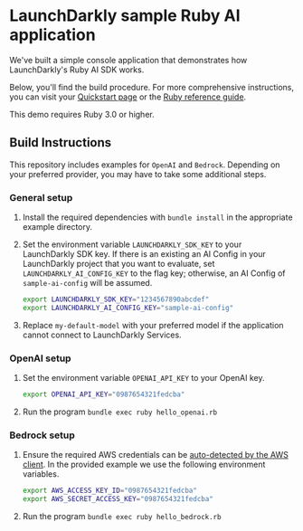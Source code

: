 # LaunchDarkly sample Ruby AI application

We've built a simple console application that demonstrates how LaunchDarkly's Ruby AI SDK works.

Below, you'll find the build procedure. For more comprehensive instructions, you can visit your [Quickstart page](https://docs.launchdarkly.com/home/ai-configs/quickstart) or the [Ruby reference guide](https://docs.launchdarkly.com/sdk/ai/ruby).

This demo requires Ruby 3.0 or higher.

## Build Instructions

This repository includes examples for `OpenAI` and `Bedrock`. Depending on your preferred provider, you may have to take some additional steps.

### General setup

1. Install the required dependencies with `bundle install` in the appropriate example directory.
1. Set the environment variable `LAUNCHDARKLY_SDK_KEY` to your LaunchDarkly SDK key. If there is an existing an AI Config in your LaunchDarkly project that you want to evaluate, set `LAUNCHDARKLY_AI_CONFIG_KEY` to the flag key; otherwise, an AI Config of `sample-ai-config` will be assumed.

   ```bash
   export LAUNCHDARKLY_SDK_KEY="1234567890abcdef"
   export LAUNCHDARKLY_AI_CONFIG_KEY="sample-ai-config"
   ```

1. Replace `my-default-model` with your preferred model if the application cannot connect to LaunchDarkly Services.

### OpenAI setup

1. Set the environment variable `OPENAI_API_KEY` to your OpenAI key.

   ```bash
   export OPENAI_API_KEY="0987654321fedcba"
   ```

1. Run the program `bundle exec ruby hello_openai.rb`

### Bedrock setup

1. Ensure the required AWS credentials can be [auto-detected by the AWS client][aws-configuration]. In the provided example we use the following environment variables.

   ```bash
   export AWS_ACCESS_KEY_ID="0987654321fedcba"
   export AWS_SECRET_ACCESS_KEY="0987654321fedcba"
   ```

1. Run the program `bundle exec ruby hello_bedrock.rb`

[aws-configuration]: https://docs.aws.amazon.com/sdk-for-ruby/v3/developer-guide/configuring.html#precedence-settings